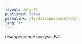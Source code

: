 ```yaml
---
layout: default
published: false
permalink: /fr/disappearance/FJI/
lang: fr
---
```


disappearance analysis FJI
